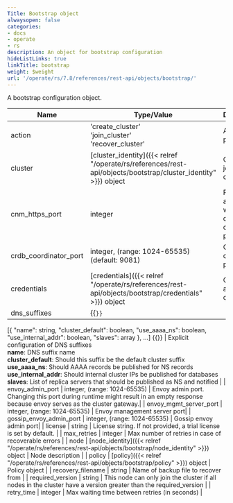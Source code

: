 ```yaml
---
Title: Bootstrap object
alwaysopen: false
categories:
- docs
- operate
- rs
description: An object for bootstrap configuration
hideListLinks: true
linkTitle: bootstrap
weight: $weight
url: '/operate/rs/7.8/references/rest-api/objects/bootstrap/'
---
```


A bootstrap configuration object.

| Name | Type/Value | Description |
|------|------------|-------------|
| action | 'create_cluster'<br />'join_cluster'<br />'recover_cluster' | Action to perform |
| cluster | [cluster_identity]({{< relref "/operate/rs/references/rest-api/objects/bootstrap/cluster_identity" >}}) object | Cluster to join or create |
| cnm_https_port | integer | Port to join a cluster with non-default cnm_https port |
| crdb_coordinator_port | integer, (range:&nbsp;1024-65535) (default:&nbsp;9081) | CRDB coordinator port |
| credentials | [credentials]({{< relref "/operate/rs/references/rest-api/objects/bootstrap/credentials" >}}) object | Cluster admin credentials |
| dns_suffixes | {{<code>}}
[{
  "name": string,
  "cluster_default": boolean,
  "use_aaaa_ns": boolean,
  "use_internal_addr": boolean,
  "slaves": array
}, ...]
{{</code>}} | Explicit configuration of DNS suffixes<br />**name**: DNS suffix name<br />**cluster_default**: Should this suffix be the default cluster suffix<br />**use_aaaa_ns**: Should AAAA records be published for NS records<br />**use_internal_addr**: Should internal cluster IPs be published for databases<br />**slaves**: List of replica servers that should be published as NS and notified |
| envoy_admin_port | integer, (range:&nbsp;1024-65535) | Envoy admin port. Changing this port during runtime might result in an empty response because envoy serves as the cluster gateway.|
| envoy_mgmt_server_port | integer, (range:&nbsp;1024-65535) | Envoy management server port|
| gossip_envoy_admin_port | integer, (range:&nbsp;1024-65535) | Gossip envoy admin port|
| license | string | License string. If not provided, a trial license is set by default. |
| max_retries | integer | Max number of retries in case of recoverable errors |
| node | [node_identity]({{< relref "/operate/rs/references/rest-api/objects/bootstrap/node_identity" >}}) object | Node description |
| policy | [policy]({{< relref "/operate/rs/references/rest-api/objects/bootstrap/policy" >}}) object | Policy object |
| recovery_filename | string | Name of backup file to recover from |
| required_version | string | This node can only join the cluster if all nodes in the cluster have a version greater than the required_version |
| retry_time | integer | Max waiting time between retries (in seconds) |


